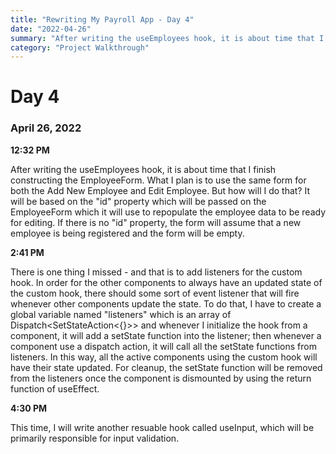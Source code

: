 ```yaml
---
title: "Rewriting My Payroll App - Day 4"
date: "2022-04-26"
summary: "After writing the useEmployees hook, it is about time that I finish constructing the EmployeeForm. What I plan is to use the same form for both the Add New Employee and Edit Employee. But how will I do that? It will be based on the "id" property which will be passed on the EmployeeForm which it will use to repopulate the employee data to be ready for editing. If there is no "id" property, the form will assume that a new employee is being registered and the form will be empty."
category: "Project Walkthrough"
---
```


# Day 4

### April 26, 2022

**12:32 PM**

After writing the useEmployees hook, it is about time that I finish constructing the EmployeeForm. What I plan is to use the same form for both the Add New Employee and Edit Employee. But how will I do that? It will be based on the "id" property which will be passed on the EmployeeForm which it will use to repopulate the employee data to be ready for editing. If there is no "id" property, the form will assume that a new employee is being registered and the form will be empty.

**2:41 PM**

There is one thing I missed - and that is to add listeners for the custom hook. In order for the other components to always have an updated state of the custom hook, there should some sort of event listener that will fire whenever other components update the state. To do that, I have to create a global variable named "listeners" which is an array of Dispatch<SetStateAction<{}>> and whenever I initialize the hook from a component, it will add a setState function into the listener; then whenever a component use a dispatch action, it will call all the setState functions from listeners. In this way, all the active components using the custom hook will have their state updated. For cleanup, the setState function will be removed from the listeners once the component is dismounted by using the return function of useEffect.

**4:30 PM**

This time, I will write another resuable hook called useInput, which will be primarily responsible for input validation.
